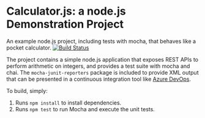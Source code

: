 Calculator.js: a node.js Demonstration Project
==============================================
An example node.js project, including tests with mocha, that behaves like
a pocket calculator.
[![Build Status](https://killa888.visualstudio.com/Calculator/_apis/build/status/anonymoustype.calculator?branchName=master)](https://killa888.visualstudio.com/Calculator/_build/latest?definitionId=3&branchName=master)

The project contains a simple node.js application that exposes REST APIs
to perform arithmetic on integers, and provides a test suite with mocha
and chai.  The `mocha-junit-reporters` package is included to provide XML
output that can be presented in a continuous integration tool like
[Azure DevOps](https://azure.com/devops).

To build, simply:

1. Runs `npm install` to install dependencies.
2. Runs `npm test` to run Mocha and execute the unit tests.

